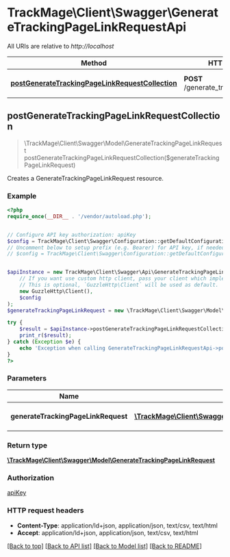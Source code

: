 # TrackMage\Client\Swagger\GenerateTrackingPageLinkRequestApi

All URIs are relative to *http://localhost*

Method | HTTP request | Description
------------- | ------------- | -------------
[**postGenerateTrackingPageLinkRequestCollection**](GenerateTrackingPageLinkRequestApi.md#postGenerateTrackingPageLinkRequestCollection) | **POST** /generate_tracking_page_link | Creates a GenerateTrackingPageLinkRequest resource.



## postGenerateTrackingPageLinkRequestCollection

> \TrackMage\Client\Swagger\Model\GenerateTrackingPageLinkRequest postGenerateTrackingPageLinkRequestCollection($generateTrackingPageLinkRequest)

Creates a GenerateTrackingPageLinkRequest resource.

### Example

```php
<?php
require_once(__DIR__ . '/vendor/autoload.php');


// Configure API key authorization: apiKey
$config = TrackMage\Client\Swagger\Configuration::getDefaultConfiguration()->setApiKey('Authorization', 'YOUR_API_KEY');
// Uncomment below to setup prefix (e.g. Bearer) for API key, if needed
// $config = TrackMage\Client\Swagger\Configuration::getDefaultConfiguration()->setApiKeyPrefix('Authorization', 'Bearer');


$apiInstance = new TrackMage\Client\Swagger\Api\GenerateTrackingPageLinkRequestApi(
    // If you want use custom http client, pass your client which implements `GuzzleHttp\ClientInterface`.
    // This is optional, `GuzzleHttp\Client` will be used as default.
    new GuzzleHttp\Client(),
    $config
);
$generateTrackingPageLinkRequest = new \TrackMage\Client\Swagger\Model\GenerateTrackingPageLinkRequest(); // \TrackMage\Client\Swagger\Model\GenerateTrackingPageLinkRequest | The new GenerateTrackingPageLinkRequest resource

try {
    $result = $apiInstance->postGenerateTrackingPageLinkRequestCollection($generateTrackingPageLinkRequest);
    print_r($result);
} catch (Exception $e) {
    echo 'Exception when calling GenerateTrackingPageLinkRequestApi->postGenerateTrackingPageLinkRequestCollection: ', $e->getMessage(), PHP_EOL;
}
?>
```

### Parameters


Name | Type | Description  | Notes
------------- | ------------- | ------------- | -------------
 **generateTrackingPageLinkRequest** | [**\TrackMage\Client\Swagger\Model\GenerateTrackingPageLinkRequest**](../Model/GenerateTrackingPageLinkRequest.md)| The new GenerateTrackingPageLinkRequest resource | [optional]

### Return type

[**\TrackMage\Client\Swagger\Model\GenerateTrackingPageLinkRequest**](../Model/GenerateTrackingPageLinkRequest.md)

### Authorization

[apiKey](../../README.md#apiKey)

### HTTP request headers

- **Content-Type**: application/ld+json, application/json, text/csv, text/html
- **Accept**: application/ld+json, application/json, text/csv, text/html

[[Back to top]](#) [[Back to API list]](../../README.md#documentation-for-api-endpoints)
[[Back to Model list]](../../README.md#documentation-for-models)
[[Back to README]](../../README.md)

